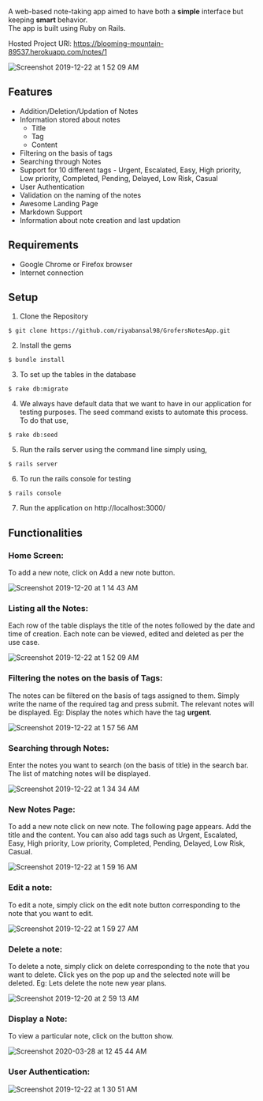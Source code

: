 
A web-based note-taking app aimed to have both a **simple** interface but keeping **smart** behavior. <br>
The app is built using Ruby on Rails. 

Hosted Project URl: https://blooming-mountain-89537.herokuapp.com/notes/1

![Screenshot 2019-12-22 at 1 52 09 AM](https://user-images.githubusercontent.com/35702912/71313359-c42c0880-245d-11ea-8531-d70f36e79bb6.png)

## Features
- Addition/Deletion/Updation of Notes
- Information stored about notes
  - Title
  - Tag
  - Content
- Filtering on the basis of tags
- Searching through Notes
- Support for 10 different tags - Urgent, Escalated, Easy, High priority, Low priority, Completed, Pending, Delayed, Low Risk, Casual
- User Authentication
- Validation on the naming of the notes
- Awesome Landing Page
- Markdown Support
- Information about note creation and last updation


## Requirements

- Google Chrome or Firefox browser
- Internet connection

## Setup

1. Clone the Repository
```
$ git clone https://github.com/riyabansal98/GrofersNotesApp.git
```
2. Install the gems
```
$ bundle install
```
3. To set up the tables in the database
```
$ rake db:migrate
```
4. We always have default data that we want to have in our application for testing purposes. The seed command exists to automate this process. To do that use, 
```
$ rake db:seed
```
5. Run  the rails server using the command line simply using,
```
$ rails server
```
6. To run the rails console for testing
```
$ rails console
```
7. Run the application on http://localhost:3000/
## Functionalities

### Home Screen: 
To add a new note, click on Add a new note button.  

![Screenshot 2019-12-20 at 1 14 43 AM](https://user-images.githubusercontent.com/35702912/71210603-41774200-22d3-11ea-9f43-9318fbebf217.png)

### Listing all the Notes:
Each row of the table displays the title of the notes followed by the date and time of creation. Each note can be viewed, edited and deleted as per the use case. 

![Screenshot 2019-12-22 at 1 52 09 AM](https://user-images.githubusercontent.com/35702912/71313359-c42c0880-245d-11ea-8531-d70f36e79bb6.png)

### Filtering the notes on the basis of Tags:
The notes can be filtered on the basis of tags assigned to them. Simply write the name of the required tag and press submit. The relevant notes will be displayed.
Eg: Display the notes which have the tag **urgent**.

![Screenshot 2019-12-22 at 1 57 56 AM](https://user-images.githubusercontent.com/35702912/71313402-81b6fb80-245e-11ea-92ad-589bdd74644a.png)

### Searching through Notes:
Enter the notes you want to search (on the basis of title) in the search bar. The list of matching notes will be displayed. 

![Screenshot 2019-12-22 at 1 34 34 AM](https://user-images.githubusercontent.com/35702912/71313204-65658f80-245b-11ea-8f9d-4239b3a6275d.png)

### New Notes Page: 
To add a new note click on new note. The following page appears. Add the title and the content. You can also add tags such as Urgent, Escalated, Easy, High priority, Low priority, Completed, Pending, Delayed, Low Risk, Casual.

![Screenshot 2019-12-22 at 1 59 16 AM](https://user-images.githubusercontent.com/35702912/71313433-c93d8780-245e-11ea-9fba-bf2b3fbc95b3.png)

### Edit a note:
To edit a note, simply click on the edit note button corresponding to the note that you want to edit. 

![Screenshot 2019-12-22 at 1 59 27 AM](https://user-images.githubusercontent.com/35702912/71313434-ca6eb480-245e-11ea-93d3-53eb9c9487ed.png)
### Delete a note:
To delete a note, simply click on delete corresponding to the note that you want to delete.
Click yes on the pop up and the selected note will be deleted. 
Eg: Lets delete the note new year plans. 

![Screenshot 2019-12-20 at 2 59 13 AM](https://user-images.githubusercontent.com/35702912/71211304-dfb7d780-22d4-11ea-99ab-3c1fb52c3e89.png)

### Display a Note:
To view a particular note, click on the button show. 

![Screenshot 2020-03-28 at 12 45 44 AM](https://user-images.githubusercontent.com/29747452/77791951-83abde80-708d-11ea-96a9-090fff7cbe0e.png)

### User Authentication:

![Screenshot 2019-12-22 at 1 30 51 AM](https://user-images.githubusercontent.com/35702912/71313150-cd67a600-245a-11ea-9cd6-14aeda5ca0ca.png)
